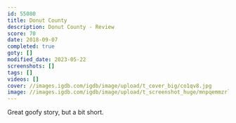 ```yaml
---
id: 55080
title: Donut County
description: Donut County - Review
score: 70
date: 2018-09-07
completed: true
goty: []
modified_date: 2023-05-22
screenshots: []
tags: []
videos: []
cover: //images.igdb.com/igdb/image/upload/t_cover_big/co1qv8.jpg
image: //images.igdb.com/igdb/image/upload/t_screenshot_huge/mnpqemmzrl0qxfgmbi4d.jpg
---
```

Great goofy story, but a bit short.